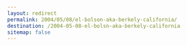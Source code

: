 ```yaml
---
layout: redirect
permalink: 2004/05/08/el-bolson-aka-berkely-california/
destination: /2004-05-08-el-bolsn-aka-berkely-california
sitemap: false
---
```

